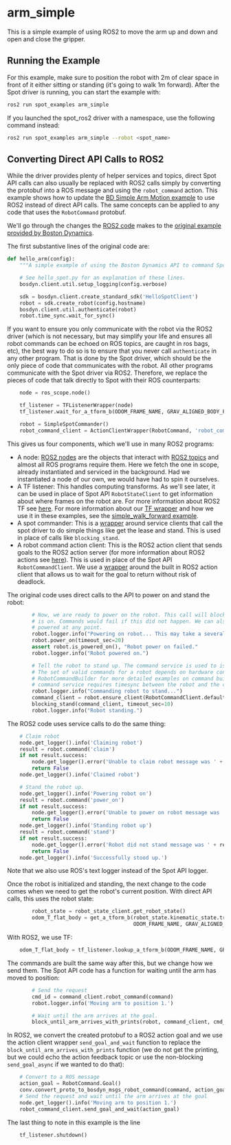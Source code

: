 # arm_simple
This is a simple example of using ROS2 to move the arm up and down and open and close the gripper.

## Running the Example
For this example, make sure to position the robot with 2m of clear space in front of it either sitting or standing (it's going to walk 1m forward). After the Spot driver is running, you can start the example with:
```bash
ros2 run spot_examples arm_simple
```
If you launched the spot_ros2 driver with a namespace, use the following command instead:
```bash
ros2 run spot_examples arm_simple --robot <spot_name>
```

## Converting Direct API Calls to ROS2

While the driver provides plenty of helper services and topics, direct Spot API calls can also usually be replaced with ROS2 calls simply by converting the protobuf into a ROS message and using the `robot_command` action.  This example shows how to update the [BD Simple Arm Motion example](https://dev.bostondynamics.com/python/examples/arm_simple/readme) to use ROS2 instead of direct API calls.  The same concepts can be applied to any code that uses the `RobotCommand` protobuf.

We'll go through the changes the [ROS2 code](../spot_examples/arm_simple.py) makes to the [original example provided by Boston Dynamics](https://github.com/boston-dynamics/spot-sdk/blob/master/python/examples/arm_simple/arm_simple.py).

The first substantive lines of the original code are:
```python
def hello_arm(config):
    """A simple example of using the Boston Dynamics API to command Spot's arm."""

    # See hello_spot.py for an explanation of these lines.
    bosdyn.client.util.setup_logging(config.verbose)

    sdk = bosdyn.client.create_standard_sdk('HelloSpotClient')
    robot = sdk.create_robot(config.hostname)
    bosdyn.client.util.authenticate(robot)
    robot.time_sync.wait_for_sync()
```
If you want to ensure you only communicate with the robot via the ROS2 driver (which is not necessary, but may simplify your life and ensures all robot commands can be echoed on ROS topics, are caught in ros bags, etc), the best way to do so is to ensure that you never call `authenticate` in any other program.  That is done by the Spot driver, which should be the only piece of code that communicates with the robot.  All other programs communicate with the Spot driver via ROS2.  Therefore, we replace the pieces of code that talk directly to Spot with their ROS counterparts:
```python
    node = ros_scope.node()

    tf_listener = TFListenerWrapper(node)
    tf_listener.wait_for_a_tform_b(ODOM_FRAME_NAME, GRAV_ALIGNED_BODY_FRAME_NAME)

    robot = SimpleSpotCommander()
    robot_command_client = ActionClientWrapper(RobotCommand, 'robot_command', node)
```
This gives us four components, which we'll use in many ROS2 programs:
* A node: [ROS2 nodes](https://docs.ros.org/en/humble/Tutorials/Beginner-CLI-Tools/Understanding-ROS2-Nodes/Understanding-ROS2-Nodes.html) are the objects that interact with [ROS2 topics](https://docs.ros.org/en/humble/Tutorials/Beginner-CLI-Tools/Understanding-ROS2-Topics/Understanding-ROS2-Topics.html) and almost all ROS programs require them. Here we fetch the one in scope, already instantiated and serviced in the background. Had we instantiated a node of our own, we would have had to spin it ourselves.
* A TF listener: This handles computing transforms.  As we'll see later, it can be used in place of Spot API `RobotStateClient` to get information about where frames on the robot are.  For more information about ROS2 TF see [here](https://docs.ros.org/en/humble/Tutorials/Intermediate/Tf2/Tf2-Main.html).  For more information about our [TF wrapper](https://github.com/bdaiinstitute/ros_utilities/blob/main/bdai_ros2_wrappers/bdai_ros2_wrappers/tf_listener_wrapper.py) and how we use it in these examples, see the [simple_walk_forward example](../simple_walk_forward/).
* A spot commander: This is a [wrapper](../utilities/utilities/simple_spot_commander.py) around service clients that call the spot driver to do simple things like get the lease and stand.  This is used in place of calls like `blocking_stand`.
* A robot command action client: This is the ROS2 action client that sends goals to the ROS2 action server (for more information about ROS2 actions see [here](https://docs.ros.org/en/humble/Tutorials/Beginner-CLI-Tools/Understanding-ROS2-Actions/Understanding-ROS2-Actions.html)).  This is used in place of the Spot API `RobotCommandClient`.  We use a [wrapper](https://github.com/bdaiinstitute/ros_utilities/blob/main/bdai_ros2_wrappers/bdai_ros2_wrappers/action_client.py) around the built in ROS2 action client that allows us to wait for the goal to return without risk of deadlock.

The original code uses direct calls to the API to power on and stand the robot:
```python
        # Now, we are ready to power on the robot. This call will block until the power
        # is on. Commands would fail if this did not happen. We can also check that the robot is
        # powered at any point.
        robot.logger.info("Powering on robot... This may take a several seconds.")
        robot.power_on(timeout_sec=20)
        assert robot.is_powered_on(), "Robot power on failed."
        robot.logger.info("Robot powered on.")

        # Tell the robot to stand up. The command service is used to issue commands to a robot.
        # The set of valid commands for a robot depends on hardware configuration. See
        # RobotCommandBuilder for more detailed examples on command building. The robot
        # command service requires timesync between the robot and the client.
        robot.logger.info("Commanding robot to stand...")
        command_client = robot.ensure_client(RobotCommandClient.default_service_name)
        blocking_stand(command_client, timeout_sec=10)
        robot.logger.info("Robot standing.")
```
The ROS2 code uses service calls to do the same thing:
```python
    # Claim robot
    node.get_logger().info('Claiming robot')
    result = robot.command('claim')
    if not result.success:
        node.get_logger().error('Unable to claim robot message was ' + result.message)
        return False
    node.get_logger().info('Claimed robot')

    # Stand the robot up.
    node.get_logger().info('Powering robot on')
    result = robot.command('power_on')
    if not result.success:
        node.get_logger().error('Unable to power on robot message was ' + result.message)
        return False
    node.get_logger().info('Standing robot up')
    result = robot.command('stand')
    if not result.success:
        node.get_logger().error('Robot did not stand message was ' + result.message)
        return False
    node.get_logger().info('Successfully stood up.')
```
Note that we also use ROS's text logger instead of the Spot API logger.

Once the robot is initialized and standing, the next change to the code comes when we need to get the robot's current position.  With direct API calls, this uses the robot state:
```python
        robot_state = robot_state_client.get_robot_state()
        odom_T_flat_body = get_a_tform_b(robot_state.kinematic_state.transforms_snapshot,
                                         ODOM_FRAME_NAME, GRAV_ALIGNED_BODY_FRAME_NAME)
```
With ROS2, we use TF:
```python
    odom_T_flat_body = tf_listener.lookup_a_tform_b(ODOM_FRAME_NAME, GRAV_ALIGNED_BODY_FRAME_NAME)
```

The commands are built the same way after this, but we change how we send them.  The Spot API code has a function for waiting until the arm has moved to position:
```python
        # Send the request
        cmd_id = command_client.robot_command(command)
        robot.logger.info('Moving arm to position 1.')

        # Wait until the arm arrives at the goal.
        block_until_arm_arrives_with_prints(robot, command_client, cmd_id)
```
In ROS2, we convert the created protobuf to a ROS2 action goal and we use the action client wrapper `send_goal_and_wait` function to replace the `block_until_arm_arrives_with_prints` function (we do not get the printing, but we could echo the action feedback topic or use the non-blocking `send_goal_async` if we wanted to do that):
```python
    # Convert to a ROS message
    action_goal = RobotCommand.Goal()
    conv.convert_proto_to_bosdyn_msgs_robot_command(command, action_goal.command)
    # Send the request and wait until the arm arrives at the goal
    node.get_logger().info('Moving arm to position 1.')
    robot_command_client.send_goal_and_wait(action_goal)
```

The last thing to note in this example is the line
```python
    tf_listener.shutdown()
```
